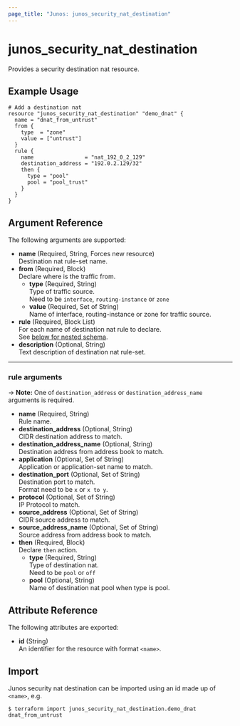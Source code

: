 ```yaml
---
page_title: "Junos: junos_security_nat_destination"
---
```


# junos_security_nat_destination

Provides a security destination nat resource.

## Example Usage

```hcl
# Add a destination nat
resource "junos_security_nat_destination" "demo_dnat" {
  name = "dnat_from_untrust"
  from {
    type  = "zone"
    value = ["untrust"]
  }
  rule {
    name                = "nat_192_0_2_129"
    destination_address = "192.0.2.129/32"
    then {
      type = "pool"
      pool = "pool_trust"
    }
  }
}
```

## Argument Reference

The following arguments are supported:

- **name** (Required, String, Forces new resource)  
  Destination nat rule-set name.
- **from** (Required, Block)  
  Declare where is the traffic from.
  - **type** (Required, String)  
    Type of traffic source.  
    Need to be `interface`, `routing-instance` or `zone`
  - **value** (Required, Set of String)  
    Name of interface, routing-instance or zone for traffic source.
- **rule** (Required, Block List)  
  For each name of destination nat rule to declare.  
  See [below for nested schema](#rule-arguments).
- **description** (Optional, String)  
  Text description of destination nat rule-set.

---

### rule arguments

-> **Note:** One of `destination_address` or `destination_address_name` arguments is required.

- **name** (Required, String)  
  Rule name.
- **destination_address** (Optional, String)  
  CIDR destination address to match.
- **destination_address_name** (Optional, String)  
  Destination address from address book to match.
- **application** (Optional, Set of String)  
  Application or application-set name to match.
- **destination_port** (Optional, Set of String)  
  Destination port to match.  
  Format need to be `x` or `x to y`.
- **protocol** (Optional, Set of String)  
  IP Protocol to match.
- **source_address** (Optional, Set of String)  
  CIDR source address to match.
- **source_address_name** (Optional, Set of String)  
  Source address from address book to match.
- **then** (Required, Block)  
  Declare `then` action.
  - **type** (Required, String)  
    Type of destination nat.  
    Need to be `pool` or `off`
  - **pool** (Optional, String)  
    Name of destination nat pool when type is pool.

## Attribute Reference

The following attributes are exported:

- **id** (String)  
  An identifier for the resource with format `<name>`.

## Import

Junos security nat destination can be imported using an id made up of `<name>`, e.g.

```shell
$ terraform import junos_security_nat_destination.demo_dnat dnat_from_untrust
```
